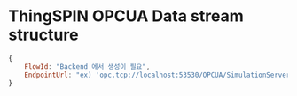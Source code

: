 ThingSPIN OPCUA Data stream structure
===

```javascript
{
    FlowId: "Backend 에서 생성이 필요",
    EndpointUrl: "ex) 'opc.tcp://localhost:53530/OPCUA/SimulationServer'",
}
```